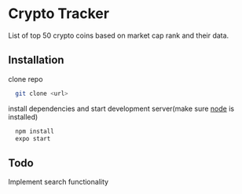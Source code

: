# Crypto Tracker

List of top 50 crypto coins based on market cap rank and their data.

## Installation

clone repo

```bash
  git clone <url>
```

install dependencies and start development server(make sure [node](https://nodejs.org/en/) is installed)

```bash
  npm install
  expo start
```

## Todo

Implement search functionality
